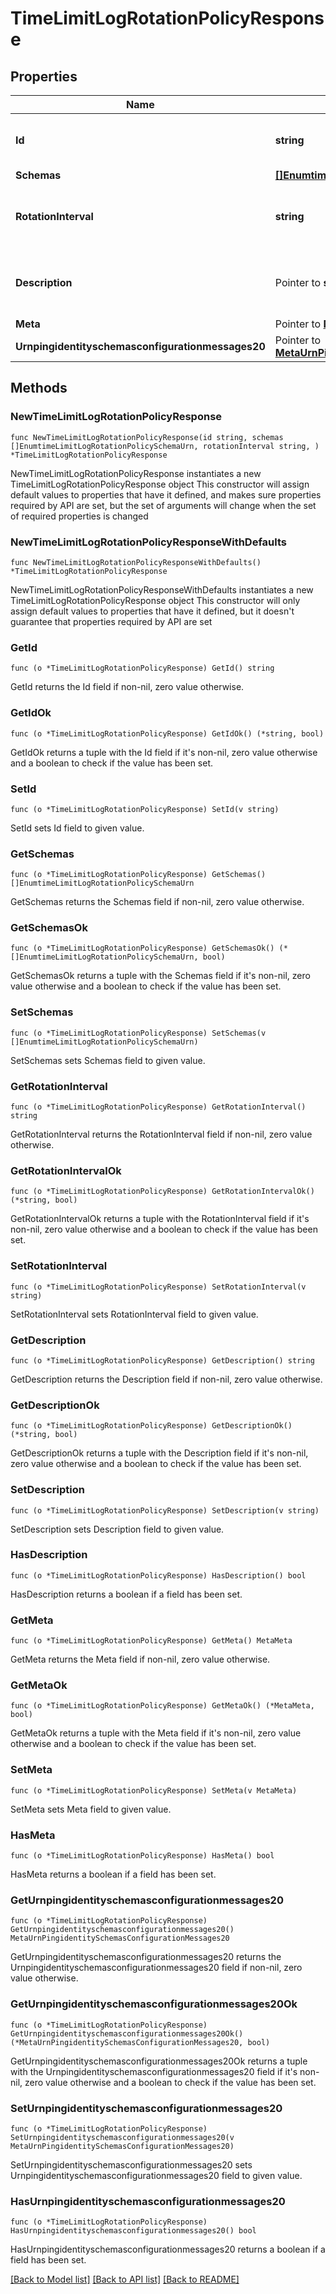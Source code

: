 # TimeLimitLogRotationPolicyResponse

## Properties

Name | Type | Description | Notes
------------ | ------------- | ------------- | -------------
**Id** | **string** | Name of the Log Rotation Policy | 
**Schemas** | [**[]EnumtimeLimitLogRotationPolicySchemaUrn**](EnumtimeLimitLogRotationPolicySchemaUrn.md) |  | 
**RotationInterval** | **string** | Specifies the time interval between rotations. | 
**Description** | Pointer to **string** | A description for this Log Rotation Policy | [optional] 
**Meta** | Pointer to [**MetaMeta**](MetaMeta.md) |  | [optional] 
**Urnpingidentityschemasconfigurationmessages20** | Pointer to [**MetaUrnPingidentitySchemasConfigurationMessages20**](MetaUrnPingidentitySchemasConfigurationMessages20.md) |  | [optional] 

## Methods

### NewTimeLimitLogRotationPolicyResponse

`func NewTimeLimitLogRotationPolicyResponse(id string, schemas []EnumtimeLimitLogRotationPolicySchemaUrn, rotationInterval string, ) *TimeLimitLogRotationPolicyResponse`

NewTimeLimitLogRotationPolicyResponse instantiates a new TimeLimitLogRotationPolicyResponse object
This constructor will assign default values to properties that have it defined,
and makes sure properties required by API are set, but the set of arguments
will change when the set of required properties is changed

### NewTimeLimitLogRotationPolicyResponseWithDefaults

`func NewTimeLimitLogRotationPolicyResponseWithDefaults() *TimeLimitLogRotationPolicyResponse`

NewTimeLimitLogRotationPolicyResponseWithDefaults instantiates a new TimeLimitLogRotationPolicyResponse object
This constructor will only assign default values to properties that have it defined,
but it doesn't guarantee that properties required by API are set

### GetId

`func (o *TimeLimitLogRotationPolicyResponse) GetId() string`

GetId returns the Id field if non-nil, zero value otherwise.

### GetIdOk

`func (o *TimeLimitLogRotationPolicyResponse) GetIdOk() (*string, bool)`

GetIdOk returns a tuple with the Id field if it's non-nil, zero value otherwise
and a boolean to check if the value has been set.

### SetId

`func (o *TimeLimitLogRotationPolicyResponse) SetId(v string)`

SetId sets Id field to given value.


### GetSchemas

`func (o *TimeLimitLogRotationPolicyResponse) GetSchemas() []EnumtimeLimitLogRotationPolicySchemaUrn`

GetSchemas returns the Schemas field if non-nil, zero value otherwise.

### GetSchemasOk

`func (o *TimeLimitLogRotationPolicyResponse) GetSchemasOk() (*[]EnumtimeLimitLogRotationPolicySchemaUrn, bool)`

GetSchemasOk returns a tuple with the Schemas field if it's non-nil, zero value otherwise
and a boolean to check if the value has been set.

### SetSchemas

`func (o *TimeLimitLogRotationPolicyResponse) SetSchemas(v []EnumtimeLimitLogRotationPolicySchemaUrn)`

SetSchemas sets Schemas field to given value.


### GetRotationInterval

`func (o *TimeLimitLogRotationPolicyResponse) GetRotationInterval() string`

GetRotationInterval returns the RotationInterval field if non-nil, zero value otherwise.

### GetRotationIntervalOk

`func (o *TimeLimitLogRotationPolicyResponse) GetRotationIntervalOk() (*string, bool)`

GetRotationIntervalOk returns a tuple with the RotationInterval field if it's non-nil, zero value otherwise
and a boolean to check if the value has been set.

### SetRotationInterval

`func (o *TimeLimitLogRotationPolicyResponse) SetRotationInterval(v string)`

SetRotationInterval sets RotationInterval field to given value.


### GetDescription

`func (o *TimeLimitLogRotationPolicyResponse) GetDescription() string`

GetDescription returns the Description field if non-nil, zero value otherwise.

### GetDescriptionOk

`func (o *TimeLimitLogRotationPolicyResponse) GetDescriptionOk() (*string, bool)`

GetDescriptionOk returns a tuple with the Description field if it's non-nil, zero value otherwise
and a boolean to check if the value has been set.

### SetDescription

`func (o *TimeLimitLogRotationPolicyResponse) SetDescription(v string)`

SetDescription sets Description field to given value.

### HasDescription

`func (o *TimeLimitLogRotationPolicyResponse) HasDescription() bool`

HasDescription returns a boolean if a field has been set.

### GetMeta

`func (o *TimeLimitLogRotationPolicyResponse) GetMeta() MetaMeta`

GetMeta returns the Meta field if non-nil, zero value otherwise.

### GetMetaOk

`func (o *TimeLimitLogRotationPolicyResponse) GetMetaOk() (*MetaMeta, bool)`

GetMetaOk returns a tuple with the Meta field if it's non-nil, zero value otherwise
and a boolean to check if the value has been set.

### SetMeta

`func (o *TimeLimitLogRotationPolicyResponse) SetMeta(v MetaMeta)`

SetMeta sets Meta field to given value.

### HasMeta

`func (o *TimeLimitLogRotationPolicyResponse) HasMeta() bool`

HasMeta returns a boolean if a field has been set.

### GetUrnpingidentityschemasconfigurationmessages20

`func (o *TimeLimitLogRotationPolicyResponse) GetUrnpingidentityschemasconfigurationmessages20() MetaUrnPingidentitySchemasConfigurationMessages20`

GetUrnpingidentityschemasconfigurationmessages20 returns the Urnpingidentityschemasconfigurationmessages20 field if non-nil, zero value otherwise.

### GetUrnpingidentityschemasconfigurationmessages20Ok

`func (o *TimeLimitLogRotationPolicyResponse) GetUrnpingidentityschemasconfigurationmessages20Ok() (*MetaUrnPingidentitySchemasConfigurationMessages20, bool)`

GetUrnpingidentityschemasconfigurationmessages20Ok returns a tuple with the Urnpingidentityschemasconfigurationmessages20 field if it's non-nil, zero value otherwise
and a boolean to check if the value has been set.

### SetUrnpingidentityschemasconfigurationmessages20

`func (o *TimeLimitLogRotationPolicyResponse) SetUrnpingidentityschemasconfigurationmessages20(v MetaUrnPingidentitySchemasConfigurationMessages20)`

SetUrnpingidentityschemasconfigurationmessages20 sets Urnpingidentityschemasconfigurationmessages20 field to given value.

### HasUrnpingidentityschemasconfigurationmessages20

`func (o *TimeLimitLogRotationPolicyResponse) HasUrnpingidentityschemasconfigurationmessages20() bool`

HasUrnpingidentityschemasconfigurationmessages20 returns a boolean if a field has been set.


[[Back to Model list]](../README.md#documentation-for-models) [[Back to API list]](../README.md#documentation-for-api-endpoints) [[Back to README]](../README.md)


